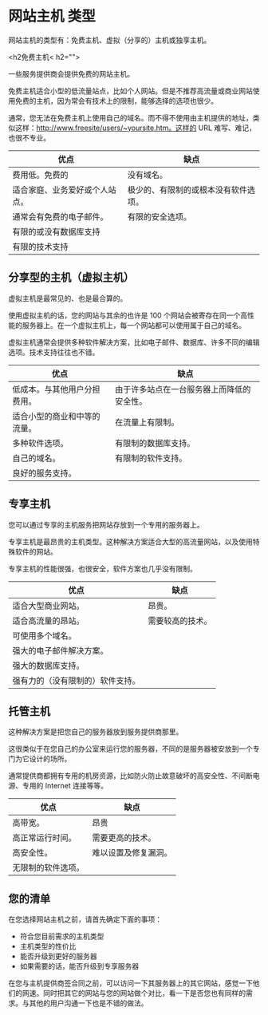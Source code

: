 # 网站主机 类型

网站主机的类型有：免费主机、虚拟（分享的）主机或独享主机。

<h2免费主机< h2="">

一些服务提供商会提供免费的网站主机。

免费主机适合小型的低流量站点，比如个人网站。但是不推荐高流量或商业网站使用免费的主机，因为常会有技术上的限制，能够选择的选项也很少。

通常，您无法在免费主机上使用自己的域名。而不得不使用由主机提供的地址，类似这样：http://www.freesite/users/~yoursite.htm。这样的 URL 难写、难记，也很不专业。

| 优点 | 缺点 |
| --- | --- |
| 费用低。免费的 | 没有域名。 |
| 适合家庭、业务爱好或个人站点。 | 极少的、有限制的或根本没有软件选项。 |
| 通常会有免费的电子邮件。 | 有限的安全选项。 |
 有限的或没有数据库支持 |
 有限的技术支持 |

## 分享型的主机（虚拟主机）

虚拟主机是最常见的、也是最合算的。

使用虚拟主机的话，您的网站与其余的也许是 100 个网站会被寄存在同一个高性能的服务器上。在一个虚拟主机上，每一个网站都可以使用属于自己的域名。

虚拟主机通常会提供多种软件解决方案，比如电子邮件、数据库、许多不同的编辑选项。技术支持往往也不错。

| 优点 | 缺点 |
| --- | --- |
| 低成本。与其他用户分担费用。 | 由于许多站点在一台服务器上而降低的安全性。 |
| 适合小型的商业和中等的流量。 | 在流量上有限制。 |
| 多种软件选项。 | 有限制的数据库支持。 |
| 自己的域名。 | 有限制的软件支持。 |
| 良好的服务支持。 |

## 专享主机

您可以通过专享的主机服务把网站存放到一个专用的服务器上。

专享主机是最昂贵的主机类型。这种解决方案适合大型的高流量网站，以及使用特殊软件的网站。

专享主机的性能很强，也很安全，软件方案也几乎没有限制。

| 优点 | 缺点 |
| --- | --- |
| 适合大型商业网站。 | 昂贵。 |
| 适合高流量的昂站。 | 需要较高的技术。 |
| 可使用多个域名。 |
| 强大的电子邮件解决方案。 |
| 强大的数据库支持。 |
| 强有力的（没有限制的）软件支持。 |

## 托管主机

这种解决方案是把您自己的服务器放到服务提供商那里。

这很类似于在您自己的办公室来运行您的服务器，不同的是服务器被安放到一个专门为它设计的场所。

通常提供商都拥有专用的机房资源，比如防火防止故意破坏的高安全性、不间断电源、专用的 Internet 连接等等。

| 优点 | 缺点 |
| --- | --- |
| 高带宽。 | 昂贵 |
| 高正常运行时间。 | 需要更高的技术。 |
| 高安全性。 | 难以设置及修复漏洞。 |
| 无限制的软件选项。 |

## 您的清单

在您选择网站主机之前，请首先确定下面的事项：

*   符合您目前需求的主机类型
*   主机类型的性价比
*   能否升级到更好的服务器
*   如果需要的话，能否升级到专享服务器

在您与主机提供商签合同之前，可以访问一下其服务器上的其它网站，感觉一下他们的网速。同时把其它的网站与您的网站做个对比，看一下是否您也有同样的需求。与其他的用户沟通一下也是不错的做法。

